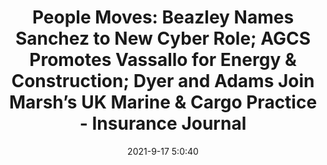 ---
"title": "People Moves: Beazley Names Sanchez to New Cyber Role; AGCS Promotes Vassallo for Energy &amp; Construction; Dyer and Adams Join Marsh’s UK Marine &amp; Cargo Practice - Insurance Journal"
"date": "2021-9-17 5:0:40"
"feed_name": "GOOGLENEWSCONSTRUCTION"
"feed_website": "https://news.google.com/search?q=construction%2Bincident&hl=en-US&gl=US&ceid=US:en"
"feed_rss": "https://news.google.com/rss/search?q=construction%2Bincident&hl=en-US&gl=US&ceid=US:en"
"link": "https://www.insurancejournal.com/news/international/2021/09/17/632258.htm"
"file": "_posts/2021-1-1-fe9f12374bf203baa72fcf2f0dd6bfb9dfec425c.md"
"accident": "0"
"drilling": "0"
"dead": "0"
"injured": "0"
---